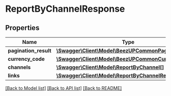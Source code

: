 # ReportByChannelResponse

## Properties
Name | Type | Description | Notes
------------ | ------------- | ------------- | -------------
**pagination_result** | [**\Swagger\Client\Model\BeezUPCommonPaginationResult**](BeezUPCommonPaginationResult.md) |  | 
**currency_code** | [**\Swagger\Client\Model\BeezUPCommonCurrencyCode**](BeezUPCommonCurrencyCode.md) |  | 
**channels** | [**\Swagger\Client\Model\ReportByChannel[]**](ReportByChannel.md) |  | 
**links** | [**\Swagger\Client\Model\ReportByChannelResponseLinks**](ReportByChannelResponseLinks.md) |  | 

[[Back to Model list]](../README.md#documentation-for-models) [[Back to API list]](../README.md#documentation-for-api-endpoints) [[Back to README]](../README.md)


